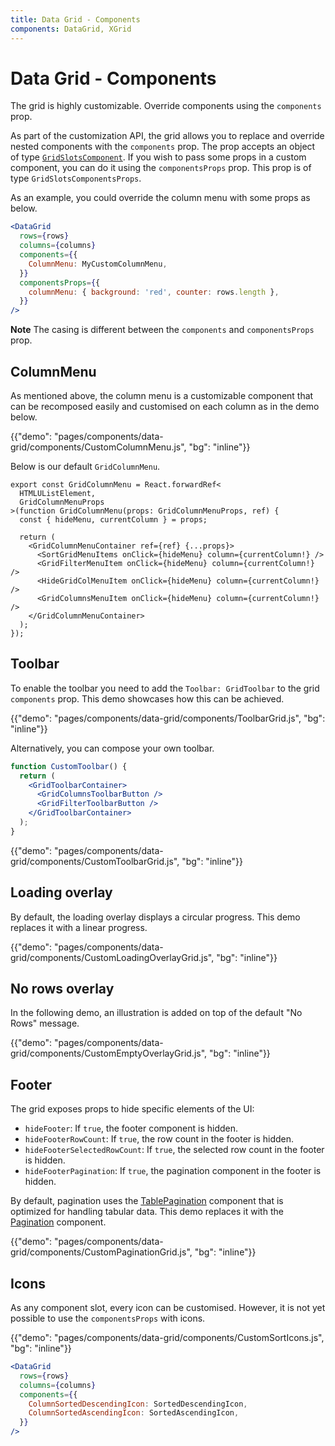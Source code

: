 ```yaml
---
title: Data Grid - Components
components: DataGrid, XGrid
---
```


# Data Grid - Components

<p class="description">The grid is highly customizable. Override components using the <code>components</code> prop.</p>

As part of the customization API, the grid allows you to replace and override nested components with the `components` prop.
The prop accepts an object of type [`GridSlotsComponent`](/api/data-grid/#slots).
If you wish to pass some props in a custom component, you can do it using the `componentsProps` prop. This prop is of type `GridSlotsComponentsProps`.

As an example, you could override the column menu with some props as below.

```jsx
<DataGrid
  rows={rows}
  columns={columns}
  components={{
    ColumnMenu: MyCustomColumnMenu,
  }}
  componentsProps={{
    columnMenu: { background: 'red', counter: rows.length },
  }}
/>
```

**Note** The casing is different between the `components` and `componentsProps` prop.

## ColumnMenu

As mentioned above, the column menu is a customizable component that can be recomposed easily and customised on each column as in the demo below.

{{"demo": "pages/components/data-grid/components/CustomColumnMenu.js", "bg": "inline"}}

Below is our default `GridColumnMenu`.

```tsx
export const GridColumnMenu = React.forwardRef<
  HTMLUListElement,
  GridColumnMenuProps
>(function GridColumnMenu(props: GridColumnMenuProps, ref) {
  const { hideMenu, currentColumn } = props;

  return (
    <GridColumnMenuContainer ref={ref} {...props}>
      <SortGridMenuItems onClick={hideMenu} column={currentColumn!} />
      <GridFilterMenuItem onClick={hideMenu} column={currentColumn!} />
      <HideGridColMenuItem onClick={hideMenu} column={currentColumn!} />
      <GridColumnsMenuItem onClick={hideMenu} column={currentColumn!} />
    </GridColumnMenuContainer>
  );
});
```

## Toolbar

To enable the toolbar you need to add the `Toolbar: GridToolbar` to the grid `components` prop.
This demo showcases how this can be achieved.

{{"demo": "pages/components/data-grid/components/ToolbarGrid.js", "bg": "inline"}}

Alternatively, you can compose your own toolbar.

```jsx
function CustomToolbar() {
  return (
    <GridToolbarContainer>
      <GridColumnsToolbarButton />
      <GridFilterToolbarButton />
    </GridToolbarContainer>
  );
}
```

{{"demo": "pages/components/data-grid/components/CustomToolbarGrid.js", "bg": "inline"}}

## Loading overlay

By default, the loading overlay displays a circular progress.
This demo replaces it with a linear progress.

{{"demo": "pages/components/data-grid/components/CustomLoadingOverlayGrid.js", "bg": "inline"}}

## No rows overlay

In the following demo, an illustration is added on top of the default "No Rows" message.

{{"demo": "pages/components/data-grid/components/CustomEmptyOverlayGrid.js", "bg": "inline"}}

## Footer

The grid exposes props to hide specific elements of the UI:

- `hideFooter`: If `true`, the footer component is hidden.
- `hideFooterRowCount`: If `true`, the row count in the footer is hidden.
- `hideFooterSelectedRowCount`: If `true`, the selected row count in the footer is hidden.
- `hideFooterPagination`: If `true`, the pagination component in the footer is hidden.

By default, pagination uses the [TablePagination](/components/pagination/#table-pagination) component that is optimized for handling tabular data.
This demo replaces it with the [Pagination](/components/pagination/) component.

{{"demo": "pages/components/data-grid/components/CustomPaginationGrid.js", "bg": "inline"}}

## Icons

As any component slot, every icon can be customised. However, it is not yet possible to use the `componentsProps` with icons.

{{"demo": "pages/components/data-grid/components/CustomSortIcons.js", "bg": "inline"}}

```jsx
<DataGrid
  rows={rows}
  columns={columns}
  components={{
    ColumnSortedDescendingIcon: SortedDescendingIcon,
    ColumnSortedAscendingIcon: SortedAscendingIcon,
  }}
/>
```
